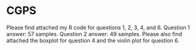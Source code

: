 # CGPS
Please find attached my R code for questions 1, 2, 3, 4, and 6. Question 1 answer: 57 samples. Question 2 answer: 49 samples. 
Please also find attached the boxplot for question 4 and the violin plot for question 6.
